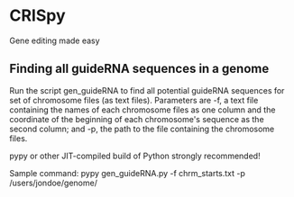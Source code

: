 # CRISpy
Gene editing made easy

## Finding all guideRNA sequences in a genome
Run the script gen_guideRNA to find all potential guideRNA sequences for  set of chromosome files (as text files).
Parameters are -f, a text file containing the names of each chromosome files as one column and the coordinate of the beginning of each chromosome's sequence as the second column;
and -p, the path to the file containing the chromosome files.

pypy or other JIT-compiled build of Python strongly recommended!

Sample command:
pypy gen_guideRNA.py -f chrm_starts.txt -p /users/jondoe/genome/
